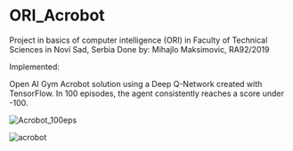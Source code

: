 # ORI_Acrobot

Project in basics of computer intelligence (ORI) in Faculty of Technical Sciences in Novi Sad, Serbia
Done by: Mihajlo Maksimovic, RA92/2019

Implemented:

Open AI Gym Acrobot solution using a Deep Q-Network created with TensorFlow.
In 100 episodes, the agent consistently reaches a score under -100. 


![Acrobot_100eps](https://user-images.githubusercontent.com/94182463/177322929-c3eb2289-60f8-457c-8caf-af6e1d0ed880.png)


![acrobot](https://user-images.githubusercontent.com/94182463/177324686-c2b298a6-44d4-40f0-8b41-38bce57ef938.gif)
